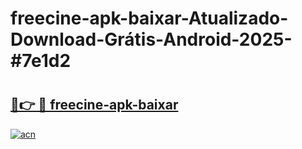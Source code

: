 # freecine-apk-baixar-Atualizado-Download-Grátis-Android-2025-#7e1d2

# <h2><a href="https://ainizakaria.my?title=freecine-apk-baixar&ref=24M">🔗👉 🔴 freecine-apk-baixar</a></h2>

[![acn](https://github.com/user-attachments/assets/0f9c940e-d8b0-45ae-aac7-cd30a18b3e1c)](https://ainizakaria.my?title=freecine-apk-baixar&ref=24M)

